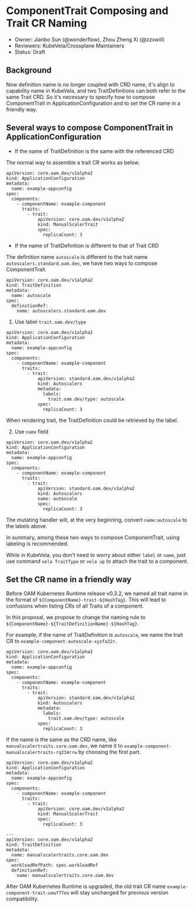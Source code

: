 # ComponentTrait Composing and Trait CR Naming

* Owner: Jianbo Sun (@wonderflow), Zhou Zheng Xi (@zzxwill)
* Reviewers: KubeVela/Crossplane Maintainers
* Status: Draft

## Background

Now definition name is no longer coupled with CRD name, it's align to capability name  in KubeVela,
and two TraitDefinitions can both refer to the same Trait CRD. So it's necessary to specify how to compose ComponentTrait
in ApplicationConfiguration and to set the CR name in a friendly way.

## Several ways to compose ComponentTrait in ApplicationConfiguration

- If the name of TraitDefinition is the same with the referenced CRD

The normal way to assemble a trait CR works as below.

```
apiVersion: core.oam.dev/v1alpha2
kind: ApplicationConfiguration
metadata:
  name: example-appconfig
spec:
  components:
    - componentName: example-component
      traits:
        - trait:
            apiVersion: core.oam.dev/v1alpha2
            kind: ManualScalerTrait
            spec:
              replicaCount: 3
```

- If the name of TraitDefinition is different to that of Trait CRD

The definition name `autoscale` is different to the trait name `autoscalers.standard.oam.dev`, we have two ways to compose ComponentTrait.

```
apiVersion: core.oam.dev/v1alpha2
kind: TraitDefinition
metadata:
  name: autoscale
spec:
  definitionRef:
    name: autoscalers.standard.oam.dev
```

1) Use label `trait.oam.dev/type`

```
apiVersion: core.oam.dev/v1alpha2
kind: ApplicationConfiguration
metadata:
  name: example-appconfig
spec:
  components:
    - componentName: example-component
      traits:
        - trait:
            apiVersion: standard.oam.dev/v1alpha2
            kind: Autoscalers
            metadata:
              labels:
                trait.oam.dev/type: autoscale
            spec:
              replicaCount: 3
```

When rendering trait, the TraitDefinition could be retrieved by the label.

2) Use `name` field

```
apiVersion: core.oam.dev/v1alpha2
kind: ApplicationConfiguration
metadata:
  name: example-appconfig
spec:
  components:
    - componentName: example-component
      traits:
        - trait:
            apiVersion: standard.oam.dev/v1alpha2
            kind: Autoscalers
            name: autoscale
            spec:
              replicaCount: 3
```

The mutating handler will, at the very beginning,  convert `name:autoscale` to the labels above.

In summary, among these two ways to compose ComponentTrait, using labeling is recommended.

While in KubeVela, you don't need to worry about either `label` or `name`, just use command `vela TraitType` or `vela up` to attach the trait to
a component.

## Set the CR name in a friendly way

Before OAM Kubernetes Runtime release v0.3.2, we named all trait name in the format of `${ComponentName}-trait-${HashTag}`. This will lead to confusions
when listing CRs of all Traits of a component. 

In this proposal, we propose to change the naming rule to `${ComponentName}-${TraitDefinitionName}-${HashTag}`.

For example, if the name of TraitDefinition is `autoscale`, we name the trait CR to `example-component-autoscale-xyzfa32r`.

```
apiVersion: core.oam.dev/v1alpha2
kind: ApplicationConfiguration
metadata:
  name: example-appconfig
spec:
  components:
    - componentName: example-component
      traits:
        - trait:
            apiVersion: standard.oam.dev/v1alpha2
            kind: Autoscalers
            metadata:
              labels:
                trait.oam.dev/type: autoscale
            spec:
              replicaCount: 3
```

If the name is the same as the CRD name, like `manualscalertraits.core.oam.dev`, we name it to `example-component-manualscalertraits-rq234rrw`
by choosing the first part.

```
apiVersion: core.oam.dev/v1alpha2
kind: ApplicationConfiguration
metadata:
  name: example-appconfig
spec:
  components:
    - componentName: example-component
      traits:
        - trait:
            apiVersion: core.oam.dev/v1alpha2
            kind: ManualScalerTrait
            spec:
              replicaCount: 3

---
apiVersion: core.oam.dev/v1alpha2
kind: TraitDefinition
metadata:
  name: manualscalertraits.core.oam.dev
spec:
  workloadRefPath: spec.workloadRef
  definitionRef:
    name: manualscalertraits.core.oam.dev
```

After OAM Kubernetes Runtime is upgraded, the old trait CR name `example-component-trait-uewf77eu` will stay unchanged for previous version compatibility.
